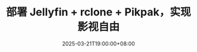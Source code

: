 ---
date: '2025-03-21T19:00:00+08:00'
draft: true
title: '部署 Jellyfin + rclone + Pikpak，实现影视自由'
categories: [Tool]
tags: [Tool,自部署]
---